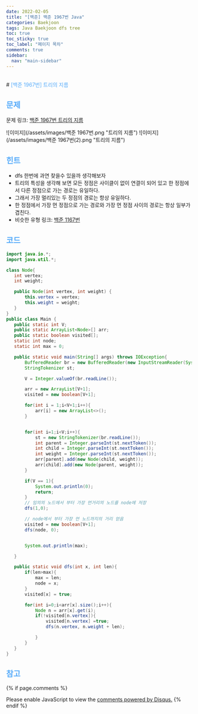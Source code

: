 ```yaml
---
date: 2022-02-05
title: "[백준] 백준 1967번 Java"
categories: Baekjoon
tags: Java Baekjoon dfs tree
toc: true
toc_sticky: true
toc_label: "페이지 목차"
comments: true
sidebar:
  nav: "main-sidebar"
---
```


<br/>
# <span style="color:#58ACFA">[백준 1967번] 트리의 지름</span>

<br/>

## <span style="color:#58ACFA">문제</span>

문제 링크: [백준 1967번 트리의 지름](https://www.acmicpc.net/problem/1967)

![이미지](/assets/images/백준 1967번.png "트리의 지름")
![이미지](/assets/images/백준 1967번(2).png "트리의 지름")

## <span style="color:#58ACFA">힌트</span>

- dfs 한번에 과연 찾을수 있을까 생각해보자
- 트리의 특성을 생각해 보면 모든 정점은 사이클이 없이 연결이 되어 있고
  한 정점에서 다른 정점으로 가는 경로는 유일하다.
- 그래서 가장 멀리있는 두 정점의 경로는 항상 유일하다.
- 한 정점에서 가장 먼 정점으로 가는 경로와 가장 먼 정점 사이의 경로는 항상 일부가 겹친다.
- 비슷한 유형 링크: [백준 1167번](/baekjoon/백준-1167번/)

## <span style="color:#58ACFA">코드</span>

```java
import java.io.*;
import java.util.*;

class Node{
   int vertex;
   int weight;

   public Node(int vertex, int weight) {
       this.vertex = vertex;
       this.weight = weight;
   }
}
public class Main {
   public static int V;
   public static ArrayList<Node>[] arr;
   public static boolean visited[];
   static int node;
   static int max = 0;

   public static void main(String[] args) throws IOException{
       BufferedReader br = new BufferedReader(new InputStreamReader(System.in));
       StringTokenizer st;

       V = Integer.valueOf(br.readLine());

       arr = new ArrayList[V+1];
       visited = new boolean[V+1];

       for(int i = 1;i<V+1;i++){
           arr[i] = new ArrayList<>();
       }


       for(int i=1;i<V;i++){
           st = new StringTokenizer(br.readLine());
           int parent = Integer.parseInt(st.nextToken());
           int child = Integer.parseInt(st.nextToken());
           int weight = Integer.parseInt(st.nextToken());
           arr[parent].add(new Node(child, weight));
           arr[child].add(new Node(parent, weight));
       }

       if(V == 1){
           System.out.println(0);
           return;
       }
       // 임의의 노드에서 부터 가장 먼거리의 노드를 node에 저장
       dfs(1,0);

       // node에서 부터 가장 먼 노드까지의 거리 얻음
       visited = new boolean[V+1];
       dfs(node, 0);


       System.out.println(max);

   }

   public static void dfs(int x, int len){
       if(len>max){
           max = len;
           node = x;
       }
       visited[x] = true;

       for(int i=0;i<arr[x].size();i++){
           Node n = arr[x].get(i);
           if(!visited[n.vertex]){
               visited[n.vertex] =true;
               dfs(n.vertex, n.weight + len);

           }
       }
   }
}
```

## <span style="color:#58ACFA">참고</span>

{% if page.comments %}

<div id="disqus_thread"></div>
<script>
    /**
    *  RECOMMENDED CONFIGURATION VARIABLES: EDIT AND UNCOMMENT THE SECTION BELOW TO INSERT DYNAMIC VALUES FROM YOUR PLATFORM OR CMS.
    *  LEARN WHY DEFINING THESE VARIABLES IS IMPORTANT: https://disqus.com/admin/universalcode/#configuration-variables    */
    var disqus_config = function () {
        this.page.url = "{{ page.url | absolute_url }};";  // Replace PAGE_URL with your page's canonical URL variable
        this.page.identifier = "{{ page.id }}";; // Replace PAGE_IDENTIFIER with your page's unique identifier variable
    };
    (function() { // DON'T EDIT BELOW THIS LINE
        var d = document, s = d.createElement('script');
        s.src = 'https://lecocococo-blog.disqus.com/embed.js';
        s.setAttribute('data-timestamp', +new Date());
        (d.head || d.body).appendChild(s);
    })();

</script>
<noscript>Please enable JavaScript to view the <a href="https://disqus.com/?ref_noscript">comments powered by Disqus.</a></noscript>
{% endif %}
